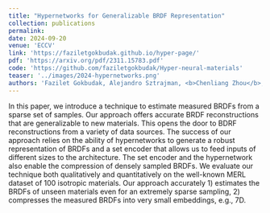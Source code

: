 ```yaml
---
title: "Hypernetworks for Generalizable BRDF Representation"
collection: publications
permalink:
date: 2024-09-20
venue: 'ECCV'
link: 'https://faziletgokbudak.github.io/hyper-page/'
pdf: 'https://arxiv.org/pdf/2311.15783.pdf'
code: 'https://github.com/faziletgokbudak/Hyper-neural-materials'
teaser: '../images/2024-hypernetworks.png'
authors: 'Fazilet Gokbudak, Alejandro Sztrajman, <b>Chenliang Zhou</b>, Fangcheng Zhong, Rafal Mantiuk, Cengiz Oztireli'
---
```


In this paper, we introduce a technique to estimate measured BRDFs from a sparse set of samples. Our approach offers accurate BRDF reconstructions that are generalizable to new materials. This opens the door to BDRF reconstructions from a variety of data sources. The success of our approach relies on the ability of hypernetworks to generate a robust representation of BRDFs and a set encoder that allows us to feed inputs of different sizes to the architecture. The set encoder and the hypernetwork also enable the compression of densely sampled BRDFs. We evaluate our technique both qualitatively and quantitatively on the well-known MERL dataset of 100 isotropic materials. Our approach accurately 1) estimates the BRDFs of unseen materials even for an extremely sparse sampling, 2) compresses the measured BRDFs into very small embeddings, e.g., 7D.
